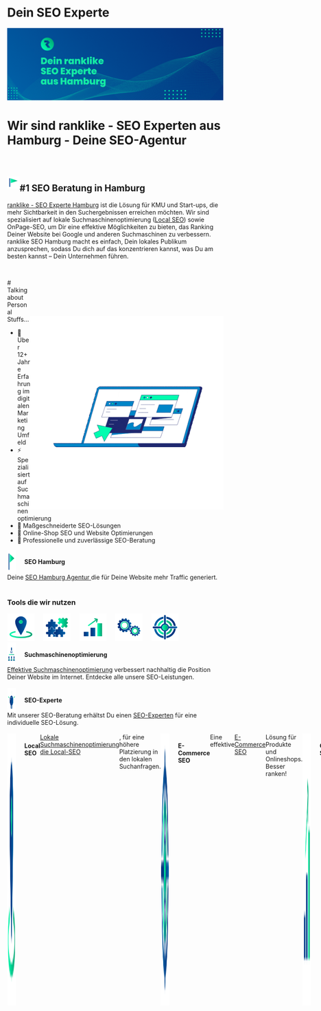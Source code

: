 <h1>Dein SEO Experte</h1>
<img src="./Icons/Dein%20ranklike%20SEO%20Experte%20aus%20Hamburg.png" alt="Dein ranklike SEO Experte aus Hamburg">

<h1>Wir sind ranklike - SEO Experten aus Hamburg - Deine SEO-Agentur</h1>

<br><br>

<img align="left" src="./Icons/ranklike-seo-hamburg.png" width=29px><h2>#1 SEO Beratung in Hamburg</h2>

<p>
<a href="https://ranklike.de/">ranklike - SEO Experte Hamburg</a> ist die Lösung für KMU und Start-ups, die mehr Sichtbarkeit in den Suchergebnissen erreichen möchten. Wir sind spezialisiert auf lokale Suchmaschinenoptimierung (<a href="https://ranklike.de/local-seo/ ">Local SEO</a>) sowie OnPage-SEO, um Dir eine effektive Möglichkeiten zu bieten, das Ranking Deiner Website bei Google und anderen Suchmaschinen zu verbessern. ranklike SEO Hamburg macht es einfach, Dein lokales Publikum anzusprechen, sodass Du dich auf das konzentrieren kannst, was Du am besten kannst – Dein Unternehmen führen.
</p>

<br>

<img align="right" width=450px alt="Unicorn" src="./Icons/ranklike-SEO-Experte-Hamburg-Marketing.gif" style="margin-top:100px"/>

<p align="left">
# Talking about Personal Stuffs...

- 🚀 Über 12+ Jahre Erfahrung im digitalen Marketing Umfeld 
- ⚡️ Spezialisiert auf Suchmaschinenoptimierung 
- 🎯 Maßgeschneiderte SEO-Lösungen 
- 🔎 Online-Shop SEO und Website Optimierungen
- 📌 Professionelle und zuverlässige SEO-Beratung   
<p>
       
<div style="display:flex;">
<img align="left" src="./Icons/ranklike-seo-hamburg.png" width=20px style="margin-right:20px">
<h4>SEO Hamburg</h4></div>
Deine <a href="https://ranklike.de/">SEO Hamburg Agentur </a>die für Deine Website mehr Traffic generiert.<br><br>

<!--  -->
<h3>Tools die wir nutzen</h3>
<div style="display: flex;align-items: center;">
<a href="https://ranklike.de/local-seo/" target="_blank"><img src="./Icons/ranklike-local-seo.png" style="margin-right: 20px;"></a>
<a href="https://ranklike.de/onpage-seo/" target="_blank"><img src="./Icons/ranklike-onpage-seo.png" style="margin-right: 20px;"></a>
<a href="https://ranklike.de/offpage-seo/" target="_blank"><img src="./Icons/ranklike-offpage-seo.png" style="margin-right: 20px;"></a>
<a href="https://ranklike.de/technisches-seo/" target="_blank"><img src="./Icons/ranklike-technisches-seo.png" style="margin-right: 20px;"></a>
<a href="https://ranklike.de/e-commerce-seo/" target="_blank"><img src="./Icons/ranklike-e-commerce-seo.png" style="margin-right: 20px;"></a>
</div>





<!--  -->

<div style="display:flex;">
<img align="left" src="./Icons/ranklike-suchmaschinenoptimierung.png" width=20px style="margin-right:20px">
<h4 style="display: inline;">Suchmaschinenoptimierung</h4></div>
<a href="https://ranklike.de/local-seo/ ">Effektive Suchmaschinenoptimierung</a> verbessert nachhaltig die Position
Deiner Website im Internet. Entdecke alle unsere SEO-Leistungen.<br><br>

<div style="display:flex;">
<img align="left" src="./Icons/ranklike-seo-experte.png" width=20px style="margin-right:20px">
<h4>SEO-Experte</h4></div>
Mit unserer SEO-Beratung erhältst Du einen <a href="https://ranklike.de/seo-experte/">SEO-Experten</a> für eine
individuelle SEO-Lösung.<br><br>

<div style="display:flex;">
<img align="left" src="./Icons/ranklike-local-seo.png" width=20px style="margin-right:20px">
<h4>Local SEO</h4>
<a href="https://ranklike.de/local-seo/">Lokale Suchmaschinenoptimierung die Local-SEO</a>, für eine höhere
Platzierung in den lokalen Suchanfragen.<br><br>

<div style="display:flex;">
<img align="left" src="./Icons/ranklike-e-commerce-seo.png" width=20px style="margin-right:20px">
<h4>E-Commerce SEO</h4>
Eine effektive <a href="https://ranklike.de/e-commerce-seo/">E-Commerce SEO</a> Lösung für Produkte und Onlineshops.
Besser ranken!<br><br>

<div style="display:flex;">
<img align="left" src="./Icons/ranklike-offpage-seo.png" width=20px style="margin-right:20px">
<h4>OffPage-SEO</h4>
Mit der passenden <a href="https://ranklike.de/offpage-seo/">OffPage Strategie</a>, erhöhen wir die Autorität und
das Vertrauen Deiner Website.<br><br>

<div style="display:flex;">
<img align="left" src="./Icons/ranklike-onpage-seo.png" width=20px style="margin-right:20px">
<h4>OnPage Optimierung</h4>
<a href="https://ranklike.de/onpage-seo/">OnPage-Optimierungen</a> Deiner Website-Inhalte, um maßgeblich die
Sichtbarkeit zu steigern.<br><br>

<div style="display:flex;">
<img align="left" src="./Icons/ranklike-technisches-seo.png" width=20px style="margin-right:20px">
<h4>Technisches-SEO</h4>
Durch die <a href="https://ranklike.de/technisches-seo/">Technische SEO</a> ergreifen wir alle technischen Maßnahmen
zur Verbesserung Deiner Rankings.<br><br>

<div style="display:flex;">
<img align="left" src="./Icons/ranklike-bilder-seo.png" width=20px style="margin-right:20px">
<h4>Bilder SEO</h4>
Als erfahrener Experte für <a href="https://ranklike.de/bilder-seo/">Bilder-SEO</a> profitieren Du von einer
maximalen Optimierung für Bilder und Grafiken.<br><br>

<div style="display:flex;">
<img align="left" src="./Icons/ranklike-site-audit.png" width=20px style="margin-right:20px">
<h4>Site-Audit</h4>
Mit einer umfangreichen <a href="https://ranklike.de/site-audit/">Site-Audit Seitenanalyse </a>finden Sie schnell
Optimierungsmöglichkeiten.<br><br>


<div style="display:flex;">
<img align="left" src="./Icons/ranklike-keyword-analyse.png" width=20px style="margin-right:20px">
<h4>Keyword Analyse</h4>
Die <a href="https://ranklike.de/keyword-analyse/">Keyword Analyse</a> dient Dir als Grundlage
sämtlicher Suchmaschinenoptimierung<br><br>

<div style="display:flex;">
<img align="left" src="./Icons/ranklike-backlinks.png" width=20px style="margin-right:20px">
<h4>Backlinkaufbau</h4>
Klasse statt Masse! Mit einem autoritären <a href="https://ranklike.de/backlinkaufbau/">Backlinkaufbau </a>steigern
wir Deine Sichtbarkeit.

</p>
<br><br>
<br>

<h3>Tools die wir nutzen</h3>
<div style="display: flex;align-items: center;">
        <img src="./Icons/Ahrefs.png" alt="Ahrefs" width="60px" style="margin-right:30px">
        <img src="./Icons/screaming.png" alt="screaming" width="60px" style="margin-right:30px">
        <img src="./Icons/semrush.png" alt="semrush" width="60px" style="margin-right:30px">
        <img src="./Icons/mangools-logo.svg" alt="" width="60px" style="margin-right:30px">
        <img src="./Icons/Affinity.png" alt="Affinity" width="60px" style="margin-right:30px">
        <img src="./Icons/lightroom.png" alt="lightroom" width="60px" style="margin-right:30px">
        <img src="./Icons/Brackets.png" alt="Brackets" width="60px" style="margin-right:30px">
        <img src="./Icons/Photoshop.png" alt="Photoshop" width="60px" style="margin-right:30px">
</div>

<br>

<h3>Was wir können</h3>
<table>
        <tr>
            <td align="center" width="96" style="border:1px solid #3A424A">
                <a>
                    <img src="./Icons/html.png" width="40" />
                </a>
                <br>HTML
            </td>
            <td align="center" width="96" style="border:1px solid #3A424A">
                <a>
                    <img src="./Icons/CSS.png" width="40" />
                </a>
                <br>CSS
            </td>
            <td align="center" width="96" style="border:1px solid #3A424A">
                <a>
                    <img src="./Icons/javascript.png" width="40" />
                </a>
                <br>Javascript
            </td>
            <td align="center" width="96" style="border:1px solid #3A424A">
                <a>
                    <img src="./Icons/Bootstrap.png" width="40" />
                </a>
                <br>Bootstrap
            </td>
            <td align="center" width="96" style="border:1px solid #3A424A">
                <a>
                    <img src="./Icons/ebay.png" width="40" />
                </a>
                <br>ebay
            </td>
            <td align="center" width="96" style="border:1px solid #3A424A">
                <a>
                    <img src="./Icons/amazon.png" width="40" />
                </a>
                <br>amazon
            </td>
            <td align="center" width="96" style="border:1px solid #3A424A">
                <a>
                    <img src="./Icons/shopify.png" width="40" />
                </a>
                <br>shopify
            </td>
            <td align="center" width="96" style="border:1px solid #3A424A">
                <a>
                    <img src="./Icons/Wordpress.png" width="40" />
                </a>
                <br>Wordpress
            </td>
            <td align="center" width="96" style="border:1px solid #3A424A">
                <a>
                    <img src="./Icons/woocommerce.png" width="40" />
                </a>
                <br>woocommerce
            </td>
            <td align="center" width="96" style="border:1px solid #3A424A">
                <a>
                    <img src="./Icons/Prestashop.png" width="40" />
                </a>
                <br>Prestashop
            </td>
            <td align="center" width="96" style="border:1px solid #3A424A">
                <a>
                    <img src="./Icons/xt-commerce.png" width="40" />
                </a>
                <br>xt-commerce
            </td>
            </td>
            <td align="center" width="96" style="border:1px solid #3A424A">
                <a>
                    <img src="./Icons/wix.png" width="40" />
                </a>
                <br>wix
            </td>
            </td>
            <td align="center" width="96" style="border:1px solid #3A424A">
                <a>
                    <img src="./Icons/shopware.webp" width="40" />
                </a>
                <br>shopware
            </td>
            </td>
            <td align="center" width="96" style="border:1px solid #3A424A">
                <a>
                    <img src="./Icons/gcloud.png" width="40" />
                </a>
                <br>G-cloud
            </td>
            <td align="center" width="96" style="border:1px solid #3A424A">
                <a>
                    <img src="./Icons/aws.png" width="40" />
                </a>
                <br>aws
            </td>
            <td align="center" width="96" style="border:1px solid #3A424A">
                <a>
                    <img src="./Icons/azure.png" width="40" />
                </a>
                <br>azure
            </td>
        </tr>
</table>

<br>

<h3>Verbinde dich mit uns</h3>
<div style="display: flex;align-items: center;">
 <a href="https://twitter.com/ranklike"><img
            src="https://img.shields.io/badge/Twitter-%231877F2.svg?style=for-the-badge&logo=Twitter&logoColor=white" style="margin-right: 10px"></a>
        <a href="https://www.facebook.com/ranklikeSEO"><img
            src="https://img.shields.io/badge/Facebook-%231877F2.svg?style=for-the-badge&logo=Facebook&logoColor=white" style="margin-right: 10px"></a>
        <a href="https://www.instagram.com/rank.like/"><img
            src="https://img.shields.io/badge/Instagram-%23E4405F.svg?style=for-the-badge&logo=Instagram&logoColor=white"  style="margin-right: 10px"></a>
        <a href="https://www.pinterest.de/ranklike/"><img
            src="https://img.shields.io/badge/Pinterest-%23E60023.svg?style=for-the-badge&logo=Pinterest&logoColor=white"  style="margin-right: 10px"></a>
        <a href="https://www.tumblr.com/blog/ranklike"><img src="https://img.shields.io/badge/Tumblr-%2336465D.svg?style=for-the-badge&logo=Tumblr&logoColor=white"  style="margin-right: 10px"></a>
        <a href="https://www.linkedin.com/company/ranklike-seo/"><img
            src="https://img.shields.io/badge/linkedin-%230077B5.svg?style=for-the-badge&logo=linkedin&logoColor=white)"  style="margin-right: 10px"></a>
        <a href="https://www.xing.com/pages/ranklike-seo"><img src="https://img.shields.io/badge/xing-%23006567.svg?style=for-the-badge&logo=xing&logoColor=white"  style="margin-right: 10px"></a>
        <a href="https://ranklike-seo-hamburg.business.site/ "><img src="./Icons/ranklike-seo-logo.png" width=50></a>
        <a href="https://www.flickr.com/people/ranklike/ "><img src="./Icons/Flickr.png" width=50></a>
 </div>

<br>

<div>
            
<img src="./Icons/ranklike-seo-hamburg.png" width="40" align="left"><h4>Deine Experten für SEO Hamburg</h4>
<iframe src="https://www.google.com/maps/embed?pb=!1m18!1m12!1m3!1d2368.8584170695062!2d10.039489!3d53.578143399999995!2m3!1f0!2f0!3f0!3m2!1i1024!2i768!4f13.1!3m3!1m2!1s0x0%3A0xfde4ac845b7be47e!2sranklike%20-%20Online%20Marketing%20SEO!5e0!3m2!1sde!2spt!4v1662304099388!5m2!1sde!2spt"
                width="600" height="450" style="border:0;" allowfullscreen="" loading="lazy"
                referrerpolicy="no-referrer-when-downgrade">ranklike - Online Marketing SEO Hamburg, Hamburger Straße
                180,
                22083 Hamburg</iframe>

<br><br>

Hier findet Ihr unser <a href="https://goo.gl/maps/gxpX35xVxXkvHy9j8">Hamburg SEO Experten Profil</a> in den Maps.

Wir nehmen gerne Eure Anfragen entgegen unter: <a href="https://ranklike.de/kontakt/">SEO-Anfrage starten</a>
